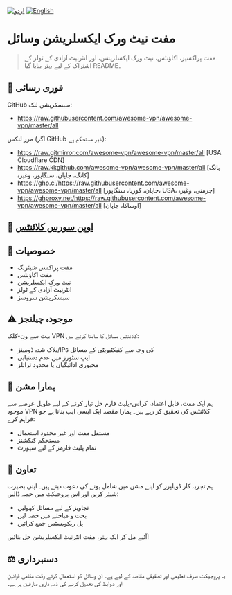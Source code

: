 [![اردو](https://img.shields.io/badge/زبان-اردو-red)](README_UR.md)
[![English](https://img.shields.io/badge/Language-English-red)](README.md)

# مفت نیٹ ورک ایکسلریشن وسائل

> مفت پراکسیز، اکاؤنٹس، نیٹ ورک ایکسلریشن، اور انٹرنیٹ آزادی کے ٹولز کے اشتراک کے لیے بہتر بنایا گیا README۔

## 🚀 فوری رسائی

GitHub سبسکرپشن لنک:
- https://raw.githubusercontent.com/awesome-vpn/awesome-vpn/master/all

مرر لنکس (اگر GitHub غیر مستحکم ہے):
- https://raw.gitmirror.com/awesome-vpn/awesome-vpn/master/all [USA Cloudflare CDN]
- https://raw.kkgithub.com/awesome-vpn/awesome-vpn/master/all [ہانگ کانگ، جاپان، سنگاپور، وغیرہ]
- https://ghp.ci/https://raw.githubusercontent.com/awesome-vpn/awesome-vpn/master/all [جاپان، کوریا، سنگاپور، USA، جرمنی، وغیرہ]
- https://ghproxy.net/https://raw.githubusercontent.com/awesome-vpn/awesome-vpn/master/all [اوساکا، جاپان]

## 📱 [اوپن سورس کلائنٹس](https://github.com/awesome-vpn/awesome-vpn/wiki/Clients)

## 🌟 خصوصیات

- مفت پراکسی شیئرنگ
- مفت اکاؤنٹس
- نیٹ ورک ایکسلریشن
- انٹرنیٹ آزادی کے ٹولز
- سبسکرپشن سروسز

## ⚠️ موجودہ چیلنجز

بہت سے ون-کلک VPN کلائنٹس مسائل کا سامنا کرتے ہیں:
- بلاک شدہ ڈومینز/IPs کی وجہ سے کنیکٹیویٹی کے مسائل
- ایپ سٹورز میں عدم دستیابی
- مجبوری ادائیگیاں یا محدود ٹرائلز

## 🔬 ہمارا مشن

ہم ایک مفت، قابل اعتماد، کراس-پلیٹ فارم حل تیار کرنے کے لیے طویل عرصے سے موجود VPN کلائنٹس کی تحقیق کر رہے ہیں۔ ہمارا مقصد ایک ایسی ایپ بنانا ہے جو فراہم کرے:

- مستقل مفت اور غیر محدود استعمال
- مستحکم کنکشنز
- تمام پلیٹ فارمز کے لیے سپورٹ

## 🤝 تعاون

ہم تجربہ کار ڈویلپرز کو اپنے مشن میں شامل ہونے کی دعوت دیتے ہیں۔ اپنی بصیرت شیئر کریں اور اس پروجیکٹ میں حصہ ڈالیں:

- تجاویز کے لیے مسائل کھولیں
- بحث و مباحثے میں حصہ لیں
- پل ریکویسٹس جمع کرائیں

آئیے مل کر ایک بہتر، مفت انٹرنیٹ ایکسلریشن حل بنائیں!

## ⚖️ دستبرداری

یہ پروجیکٹ صرف تعلیمی اور تحقیقی مقاصد کے لیے ہے۔ ان وسائل کو استعمال کرتے وقت مقامی قوانین اور ضوابط کی تعمیل کرنے کی ذمہ داری صارفین پر ہے۔

